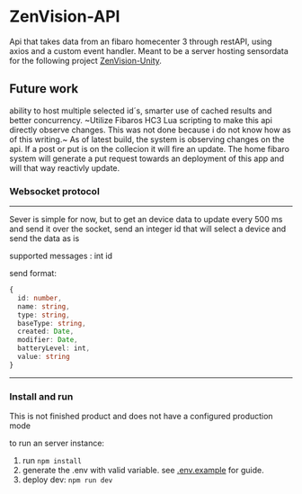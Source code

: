 # ZenVision-API

Api that takes data from an fibaro homecenter 3 through restAPI, using axios and a custom event handler.
Meant to be a server hosting sensordata for the following project [ZenVision-Unity](https://github.com/EmilyBjartskular/ZenVision-Unity).

## Future work
ability to host multiple selected id´s, smarter use of cached results and better concurrency.
~Utilize Fibaros HC3 Lua scripting to make this api directly observe changes. This was not done because i do not know how as of this writing.~
As of latest build, the system is observing changes on the api. If a post or put is on the collecion it will fire an update. The home fibaro system will generate a put request
towards an deployment of this app and will that way reactivly update.

### Websocket protocol
___
Sever is simple for now, but to get an device data to update every 500 ms and send it over the socket, send an integer id that will select a device and send the data as is

supported messages : int id

send format: 
```ts
{
  id: number, 
  name: string,
  type: string,
  baseType: string, 
  created: Date,
  modifier: Date,
  batteryLevel: int,
  value: string
}
```

___

### Install and run

This is not finished product and does not have a configured production mode

to run an server instance:

1. run ```npm install ```
2. generate the .env with valid variable. see [.env.example](https://github.com/Zenvision/ZenVision-API/blob/main/.env.example) for guide.
3. deploy dev: ```npm run dev```
